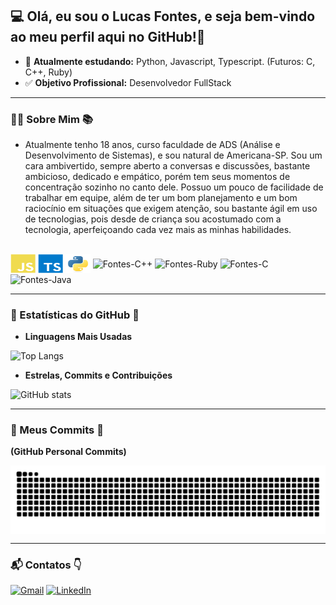 ## 💻 Olá, eu sou o Lucas Fontes, e seja bem-vindo ao meu perfil aqui no GitHub!🤖

- 📝 **Atualmente estudando:**
Python, Javascript, Typescript. (Futuros: C, C++, Ruby)
- ✅ **Objetivo Profissional:**
Desenvolvedor FullStack
---
### 👨‍💻 Sobre Mim 📚
- Atualmente tenho 18 anos, curso faculdade de ADS (Análise e Desenvolvimento de Sistemas), e sou natural de Americana-SP. Sou um cara ambivertido, sempre aberto a conversas e discussões, bastante ambicioso, dedicado e empático, porém tem seus momentos de concentração sozinho no canto dele. Possuo um pouco de facilidade de trabalhar em equipe, além de ter um bom planejamento e um bom raciocínio em situações que exigem atenção, sou bastante ágil em uso de tecnologias, pois desde de criança sou acostumado com a tecnologia, aperfeiçoando cada vez mais as minhas habilidades.

<div style="display: inline_block"><br>
  <img align="center" alt="Fontes-Js" height="30" width="40" src="https://raw.githubusercontent.com/devicons/devicon/master/icons/javascript/javascript-plain.svg">
  <img align="center" alt="Fontes-Ts" height="30" width="40" src="https://raw.githubusercontent.com/devicons/devicon/master/icons/typescript/typescript-plain.svg">
  <img align="center" alt="Fontes-Python" height="30" width="40" src="https://raw.githubusercontent.com/devicons/devicon/master/icons/python/python-original.svg">
  <img align="center" alt="Fontes-C++" height="30" width="40" src="https://cdn.jsdelivr.net/gh/devicons/devicon@latest/icons/cplusplus/cplusplus-original.svg">
  <img align="center" alt="Fontes-Ruby" height="30" width="40" src="https://cdn.jsdelivr.net/gh/devicons/devicon@latest/icons/ruby/ruby-original.svg">
  <img align="center" alt="Fontes-C" height="30" width="40" src="https://cdn.jsdelivr.net/gh/devicons/devicon@latest/icons/c/c-original.svg">
  <img align="center" alt="Fontes-Java" height="30" width="40" src="https://cdn.jsdelivr.net/gh/devicons/devicon@latest/icons/java/java-original.svg" />
</div>

---
### 🎲 Estatísticas do GitHub 🎰
- **Linguagens Mais Usadas**

![Top Langs](https://github-readme-stats.vercel.app/api/top-langs/?username=lukkyzdev&layout=compact&title_color=800000&text_color=000000&border_color=800000&border_radius=3&count_private=true)
<img align="right" alt="" height="225px" src="https://media.giphy.com/media/v1.Y2lkPTc5MGI3NjExYXJidnkxYWw0OTRpbXFpZmJ4MzZyeTAwOW1tc20wMm00Y3A0dzhlayZlcD12MV9naWZzX3NlYXJjaCZjdD1n/ZBythhSiZAoYea6vC2/giphy.gif">

- **Estrelas, Commits e Contribuições**

![GitHub stats](https://github-readme-stats.vercel.app/api?username=lukkyzdev&show_icons=true&hide_title=true&theme=graywhite&text_color=000000&border_color=800000&border_radius=3) 

---
### 👾 Meus Commits 🐍
**(GitHub Personal Commits)**

<picture align="center">
  <source media="(prefers-color-scheme: dark)" srcset="https://raw.githubusercontent.com/lukkyzdev/lukkyzdev/output/github-contribution-grid-snake-dark.svg">
  <source media="(prefers-color-scheme: light)" srcset="https://raw.githubusercontent.com/lukkyzdev/lukkyzdev/output/github-contribution-grid-snake-dark.svg">
  <img align="center" alt="github contribution grid snake animation" src="https://raw.githubusercontent.com/lukkyzdev/lukkyzdev/output/github-contribution-grid-snake.svg">
</picture>

---
### 📬 Contatos 👇
<div>
  <a href="mailto:lucasfds995@gmail.com"><img alt="Gmail" src="https://img.shields.io/badge/Gmail-%23333333?style=for-the-badge&logo=gmail&logoColor=white"></a>
  <a href="https://www.linkedin.com/in/lucas-fontes-28647933b/" target="_blank"><img alt="LinkedIn" src="https://img.shields.io/badge/LinkedIn-%230077B5?style=for-the-badge&logo=linkedin&logoColor=white"></a>
</div>

